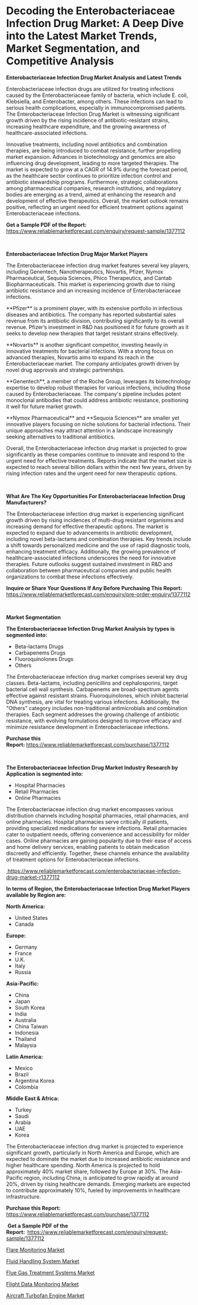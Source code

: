<p><h1>Decoding the Enterobacteriaceae Infection Drug Market: A Deep Dive into the Latest Market Trends, Market Segmentation, and Competitive Analysis</h1></p><p><strong>Enterobacteriaceae Infection Drug Market Analysis and Latest Trends</strong></p>
<p><p>Enterobacteriaceae infection drugs are utilized for treating infections caused by the Enterobacteriaceae family of bacteria, which include E. coli, Klebsiella, and Enterobacter, among others. These infections can lead to serious health complications, especially in immunocompromised patients. The Enterobacteriaceae Infection Drug Market is witnessing significant growth driven by the rising incidence of antibiotic-resistant strains, increasing healthcare expenditure, and the growing awareness of healthcare-associated infections.</p><p>Innovative treatments, including novel antibiotics and combination therapies, are being introduced to combat resistance, further propelling market expansion. Advances in biotechnology and genomics are also influencing drug development, leading to more targeted therapies. The market is expected to grow at a CAGR of 14.9% during the forecast period, as the healthcare sector continues to prioritize infection control and antibiotic stewardship programs. Furthermore, strategic collaborations among pharmaceutical companies, research institutions, and regulatory bodies are emerging as a trend, aimed at enhancing the research and development of effective therapeutics. Overall, the market outlook remains positive, reflecting an urgent need for efficient treatment options against Enterobacteriaceae infections.</p></p>
<p><strong>Get a Sample PDF of the Report:&nbsp;</strong> <a href="https://www.reliablemarketforecast.com/enquiry/request-sample/1377112?utm_campaign=3208&utm_medium=2&utm_source=Github&utm_content=ia&utm_term=28032025&utm_id=enterobacteriaceae-infection-drug">https://www.reliablemarketforecast.com/enquiry/request-sample/1377112</a></p>
<p>&nbsp;</p>
<p><strong>Enterobacteriaceae Infection Drug Major Market Players</strong></p>
<p><p>The Enterobacteriaceae infection drug market features several key players, including Genentech, Nanotherapeutics, Novartis, Pfizer, Nymox Pharmaceutical, Sequoia Sciences, Phico Therapeutics, and Cantab Biopharmaceuticals. This market is experiencing growth due to rising antibiotic resistance and an increasing incidence of Enterobacteriaceae infections.</p><p>**Pfizer** is a prominent player, with its extensive portfolio in infectious diseases and antibiotics. The company has reported substantial sales revenue from its antibiotic division, contributing significantly to its overall revenue. Pfizer’s investment in R&D has positioned it for future growth as it seeks to develop new therapies that target resistant strains effectively.</p><p>**Novartis** is another significant competitor, investing heavily in innovative treatments for bacterial infections. With a strong focus on advanced therapies, Novartis aims to expand its reach in the Enterobacteriaceae market. The company anticipates growth driven by novel drug approvals and strategic partnerships.</p><p>**Genentech**, a member of the Roche Group, leverages its biotechnology expertise to develop robust therapies for various infections, including those caused by Enterobacteriaceae. The company's pipeline includes potent monoclonal antibodies that could address antibiotic resistance, positioning it well for future market growth.</p><p>**Nymox Pharmaceutical** and **Sequoia Sciences** are smaller yet innovative players focusing on niche solutions for bacterial infections. Their unique approaches may attract attention in a landscape increasingly seeking alternatives to traditional antibiotics.</p><p>Overall, the Enterobacteriaceae infection drug market is projected to grow significantly as these companies continue to innovate and respond to the urgent need for effective treatments. Reports indicate that the market size is expected to reach several billion dollars within the next few years, driven by rising infection rates and the urgent need for new therapeutic options.</p></p>
<p>&nbsp;</p>
<p><strong>What Are The Key Opportunities For Enterobacteriaceae Infection Drug Manufacturers?</strong></p>
<p><p>The Enterobacteriaceae infection drug market is experiencing significant growth driven by rising incidences of multi-drug resistant organisms and increasing demand for effective therapeutic options. The market is expected to expand due to advancements in antibiotic development, including novel beta-lactams and combination therapies. Key trends include a shift towards personalized medicine and the use of rapid diagnostic tools, enhancing treatment efficacy. Additionally, the growing prevalence of healthcare-associated infections underscores the need for innovative therapies. Future outlooks suggest sustained investment in R&D and collaboration between pharmaceutical companies and public health organizations to combat these infections effectively.</p></p>
<p><strong>Inquire or Share Your Questions If Any Before Purchasing This Report:</strong> <a href="https://www.reliablemarketforecast.com/enquiry/pre-order-enquiry/1377112?utm_campaign=3208&utm_medium=2&utm_source=Github&utm_content=ia&utm_term=28032025&utm_id=enterobacteriaceae-infection-drug">https://www.reliablemarketforecast.com/enquiry/pre-order-enquiry/1377112</a></p>
<p>&nbsp;</p>
<p><strong>Market Segmentation</strong></p>
<p><strong>The Enterobacteriaceae Infection Drug Market Analysis by types is segmented into:</strong></p>
<p><ul><li>Beta-lactams Drugs</li><li>Carbapenems Drugs</li><li>Fluoroquinolones Drugs</li><li>Others</li></ul></p>
<p><p>The Enterobacteriaceae infection drug market comprises several key drug classes. Beta-lactams, including penicillins and cephalosporins, target bacterial cell wall synthesis. Carbapenems are broad-spectrum agents effective against resistant strains. Fluoroquinolones, which inhibit bacterial DNA synthesis, are vital for treating various infections. Additionally, the "Others" category includes non-traditional antimicrobials and combination therapies. Each segment addresses the growing challenge of antibiotic resistance, with evolving formulations designed to improve efficacy and minimize resistance development in Enterobacteriaceae infections.</p></p>
<p><strong>Purchase this Report:&nbsp;</strong><a href="https://www.reliablemarketforecast.com/purchase/1377112?utm_campaign=3208&utm_medium=2&utm_source=Github&utm_content=ia&utm_term=28032025&utm_id=enterobacteriaceae-infection-drug">https://www.reliablemarketforecast.com/purchase/1377112</a></p>
<p>&nbsp;</p>
<p><strong>The Enterobacteriaceae Infection Drug Market Industry Research by Application is segmented into:</strong></p>
<p><ul><li>Hospital Pharmacies</li><li>Retail Pharmacies</li><li>Online Pharmacies</li></ul></p>
<p><p>The Enterobacteriaceae infection drug market encompasses various distribution channels including hospital pharmacies, retail pharmacies, and online pharmacies. Hospital pharmacies serve critically ill patients, providing specialized medications for severe infections. Retail pharmacies cater to outpatient needs, offering convenience and accessibility for milder cases. Online pharmacies are gaining popularity due to their ease of access and home delivery services, enabling patients to obtain medication discreetly and efficiently. Together, these channels enhance the availability of treatment options for Enterobacteriaceae infections.</p></p>
<p><a href="https://www.reliablemarketforecast.com/enterobacteriaceae-infection-drug-market-r1377112?utm_campaign=3208&utm_medium=2&utm_source=Github&utm_content=ia&utm_term=28032025&utm_id=enterobacteriaceae-infection-drug">&nbsp;https://www.reliablemarketforecast.com/enterobacteriaceae-infection-drug-market-r1377112</a></p>
<p><strong>In terms of Region, the Enterobacteriaceae Infection Drug Market Players available by Region are:</strong></p>
<p>
    <p> <strong> North America: </strong>
        <ul>
            <li>United States</li>
            <li>Canada</li>
        </ul>
        </p> 
    <p> <strong> Europe: </strong>
        <ul>
            <li>Germany</li>
            <li>France</li>
            <li>U.K.</li>
            <li>Italy</li>
            <li>Russia</li>
        </ul>
        </p> 
    <p> <strong> Asia-Pacific: </strong>
        <ul>
            <li>China</li>
            <li>Japan</li>
            <li>South Korea</li>
            <li>India</li>
            <li>Australia</li>
            <li>China Taiwan</li>
            <li>Indonesia</li>
            <li>Thailand</li>
            <li>Malaysia</li>
        </ul>
        </p> 
    <p> <strong> Latin America: </strong>
        <ul>
            <li>Mexico</li>
            <li>Brazil</li>
            <li>Argentina Korea</li>
            <li>Colombia</li>
        </ul>
        </p> 
    <p> <strong> Middle East & Africa: </strong>
        <ul>
            <li>Turkey</li>
            <li>Saudi</li>
            <li>Arabia</li>
            <li>UAE</li>
            <li>Korea</li>
        </ul>
    </p>
    </p>
<p><p>The Enterobacteriaceae infection drug market is projected to experience significant growth, particularly in North America and Europe, which are expected to dominate the market due to increased antibiotic resistance and higher healthcare spending. North America is projected to hold approximately 40% market share, followed by Europe at 30%. The Asia-Pacific region, including China, is anticipated to grow rapidly at around 20%, driven by rising healthcare demands. Emerging markets are expected to contribute approximately 10%, fueled by improvements in healthcare infrastructure.</p></p>
<p><strong>Purchase this Report: </strong><a href="https://www.reliablemarketforecast.com/purchase/1377112?utm_campaign=3208&utm_medium=2&utm_source=Github&utm_content=ia&utm_term=28032025&utm_id=enterobacteriaceae-infection-drug">https://www.reliablemarketforecast.com/purchase/1377112</a></p>
<p>&nbsp;<strong>Get a Sample PDF of the Report:&nbsp;&nbsp;</strong><a href="https://www.reliablemarketforecast.com/enquiry/request-sample/1377112?utm_campaign=3208&utm_medium=2&utm_source=Github&utm_content=ia&utm_term=28032025&utm_id=enterobacteriaceae-infection-drug">https://www.reliablemarketforecast.com/enquiry/request-sample/1377112</a></p>
<p><strong></strong></p>
<p><p><a href="https://www.linkedin.com/pulse/detailed-examination-flare-monitoring-market-size-projecting-qu4vc?utm_campaign=3208&utm_medium=2&utm_source=Github&utm_content=ia&utm_term=28032025&utm_id=enterobacteriaceae-infection-drug">Flare Monitoring Market</a></p><p><a href="https://www.linkedin.com/pulse/thorough-analysis-fluid-handling-system-market-withits-ecuec?utm_campaign=3208&utm_medium=2&utm_source=Github&utm_content=ia&utm_term=28032025&utm_id=enterobacteriaceae-infection-drug">Fluid Handling System Market</a></p><p><a href="https://www.linkedin.com/pulse/in-depth-flue-gas-treatment-systems-market-analysis-cii7c?utm_campaign=3208&utm_medium=2&utm_source=Github&utm_content=ia&utm_term=28032025&utm_id=enterobacteriaceae-infection-drug">Flue Gas Treatment Systems Market</a></p><p><a href="https://www.linkedin.com/pulse/market-outlook-flight-data-monitoring-industry-from-dsb5c?utm_campaign=3208&utm_medium=2&utm_source=Github&utm_content=ia&utm_term=28032025&utm_id=enterobacteriaceae-infection-drug">Flight Data Monitoring Market</a></p><p><a href="https://www.linkedin.com/pulse/comprehensive-breakdown-aircraft-turbofan-engine-markets-79-k030f?utm_campaign=3208&utm_medium=2&utm_source=Github&utm_content=ia&utm_term=28032025&utm_id=enterobacteriaceae-infection-drug">Aircraft Turbofan Engine Market</a></p></p>